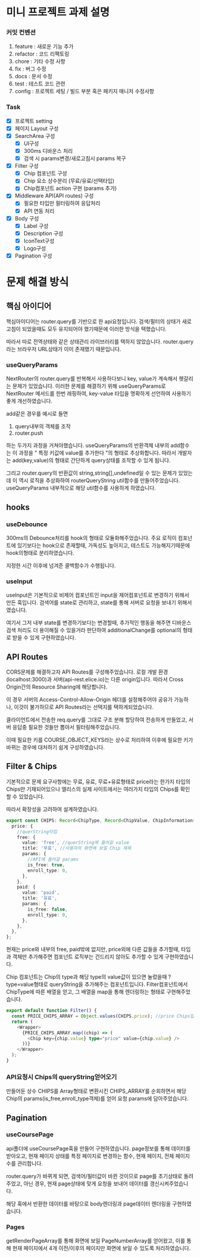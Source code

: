 # 미니 프로젝트 과제 설명

### 커밋 컨벤션

1. feature : 새로운 기능 추가
2. refactor : 코드 리팩토링
3. chore : 기타 수정 사항
4. fix : 버그 수정
5. docs : 문서 수정
6. test : 테스트 코드 관련
7. config : 프로젝트 세팅 / 빌드 부분 혹은 패키지 매니저 수정사항

### Task

- [x] 프로젝트 setting
- [x] 페이지 Layout 구성
- [x] SearchArea 구성
  - [x] UI구성
  - [x] 300ms 디바운스 처리
  - [x] 검색 시 params변경/새로고침시 params 복구
- [x] Filter 구성
  - [x] Chip 컴포넌트 구성
  - [x] Chip 요소 상수분리 (무료/유료/선택타입)
  - [x] Chip컴포넌트 action 구현 (params 추가)
- [x] Middleware API(API routes) 구성
  - [x] 필요한 타입만 필터링하여 응답처리
  - [x] API 연동 처리
- [x] Body 구성
  - [x] Label 구성
  - [x] Description 구성
  - [x] IconText구성
  - [x] Logo구성
- [x] Pagination 구성

# 문제 해결 방식

## 핵심 아이디어

핵심아이디어는 router.query를 기반으로 한 api요청입니다.
검색/필터의 상태가 새로고침이 되었을때도 모두 유지되어야 했기때문에 이러한 방식을 택했습니다.

따라서 따로 전역상태와 같은 상태관리 라이브러리를 택하지 않았습니다.
router.query라는 브라우저 URL상태가 이미 존재했기 때문입니다.

### useQueryParams

NextRouter의 router.query를 반복해서 사용하다보니 key, value가 계속해서 헷갈리는 문제가 있었습니다.
이러한 문제를 해결하기 위해 useQueryParams로 NextRouter 메서드를 한번 래핑하여, key-value 타입을 명확하게 선언하여 사용하기 좋게 개선하였습니다.

add같은 경우를 예시로 들면

1. query내부의 객체를 조작
2. router.push

하는 두가지 과정을 거쳐야했습니다.
useQueryParams의 반환객체 내부의 add함수는 이 과정을 " 특정 키값에 value를 추가한다 "의 형태로 추상화합니다.
따라서 개발자는 add(key,value)의 형태로 간단하게 query상태를 조작할 수 있게 됩니다.

그리고 router.query의 반환값이 string,string[],undefined일 수 있는 문제가 있었는데 이 역시 로직을 추상화하여 routerQueryString util함수를 만들어주었습니다.
useQueryParams 내부적으로 해당 util함수를 사용하게 하였습니다.

## hooks

### useDebounce

300ms의 Debounce처리를 hook의 형태로 모듈화해주었습니다.
주요 로직이 컴포넌트에 있기보다는 hook으로 존재할때, 가독성도 높아지고, 테스트도 가능해지기때문에 hook의형태로 분리하였습니다.

지정한 시간 이후에 넘겨준 콜백함수가 수행됩니다.

### useInput

useInput은 기본적으로 비제어 컴포넌트인 input을 제어컴포넌트로 변경하기 위해서 만든 훅입니다. 검색어를 state로 관리하고, state를 통해 서버로 요청을 보내기 위해서였습니다.

여기서 그저 내부 state를 변경하기보다는 변경할때, 추가적인 행동을 해주면 디바운스 검색 처리도 더 용이해질 수 있을거라 판단하여 additionalChange를 optional의 형태로 받을 수 있게 구현하였습니다.

## API Routes

CORS문제를 해결하고자 API Routes를 구성해주었습니다.
로컬 개발 환경(localhost:3000)과 서버(api-rest.elice.io)는 다른 origin입니다. 따라서 Cross Origin간의 Resource Sharing에 해당합니다.

이 경우 서버의 Access-Control-Allow-Origin 헤더를 설정해주어야 공유가 가능하나, 이것이 불가하므로 API Routes라는 선택지를 택하게되었습니다.

클라이언트에서 전송한 req.query를 그대로 구조 분해 할당하여 전송하게 만들었고, 서버 응답중 필요한 것들만 뽑아서 필터링해주었습니다.

이때 필요한 키를 COURSE_OBJECT_KEYS라는 상수로 처리하여 이후에 필요한
키가 바뀌는 경우에 대처하기 쉽게 구성하였습니다.

## Filter & Chips

기본적으로 문제 요구사항에는 무료, 유료, 무료+유료형태로 price라는 한가지 타입의 Chips만 기재되어있으나 엘리스의 실제 사이트에서는 여러가지 타입의 Chips를 확인할 수 있었습니다.

따라서 확장성을 고려하여 설계하였습니다.

```typescript
export const CHIPS: Record<ChipType, Record<ChipValue, ChipInformation>> = {
  price: {
    //querString타입
    free: {
      value: 'free', //querString에 들어갈 value
      title: '무료', //사용자의 화면에 보일 Chip 제목
      params: {
        //API에 들어갈 params
        is_free: true,
        enroll_type: 0,
      },
    },
    paid: {
      value: 'paid',
      title: '유료',
      params: {
        is_free: false,
        enroll_type: 0,
      },
    },
  },
};
```

현재는 price와 내부의 free, paid밖에 없지만, price외에 다른 값들을 추가할때, 타입과 객체만 추가해주면 컴포넌트 로직부는 건드리지 않아도 추가할 수 있게 구현하였습니다.

Chip 컴포넌트는 Chip의 type과 해당 type의 value값이 있으면 눌렀을때 ?type=value형태로 queryString을 추가해주는 컴포넌트입니다.
Filter컴포넌트에서 ChipType에 따른 배열을 얻고, 그 배열을 map을 통해 렌더링하는 형태로 구현해주었습니다.

```typescript
export default function Filter() {
  const PRICE_CHIPS_ARRAY = Object.values(CHIPS.price); //price Chips입니다.
  return (
    <Wrapper>
      {PRICE_CHIPS_ARRAY.map((chip) => (
        <Chip key={chip.value} type="price" value={chip.value} />
      ))}
    </Wrapper>
  );
}
```

### API요청시 Chips의 queryString얻어오기

만들어둔 상수 CHIPS를 Array형태로 변환시킨 CHIPS_ARRAY를 순회하면서 해당 Chip의 params(is_free,enroll_type객체)를 얻어 요청 params에 담아주었습니다.

## Pagination

### useCoursePage

api폴더에 useCoursePage훅을 만들어 구현하였습니다.
page정보를 통해 데이터를 받아오고, 현재 페이지 상태를 특정 페이지로 변경하는 함수, 현재 페이지, 전체 페이지 수를 관리합니다.

router.query가 바뀌게 되면, 검색어/필터값이 바뀐 것이므로 page를 초기상태로 돌려주었고, 아닌 경우, 현재 page상태에 맞게 요청을 보내어 데이터를 갱신시켜주었습니다.

해당 훅에서 반환한 데이터를 바탕으로 body렌더링과 page데이터 렌더링을 구현하였습니다.

### Pages

getRenderPageArray를 통해 화면에 보일 PageNumberArray를 얻어왔고, 이를 통해 현재 페이지에서 4개 이전/이후의 페이지만 화면에 보일 수 있도록 처리하였습니다.
